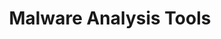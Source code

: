 ---
title: Malware Analysis Tools
description: Malware analysis tools list.
url: https://malwareanalysis.tools/
image:
    # url: '/assets/images/cafe.png'
    # alt: 'Cafe'
tags: ['malware', 'tool']
pubDate: 2023-12-30
draft: false
---